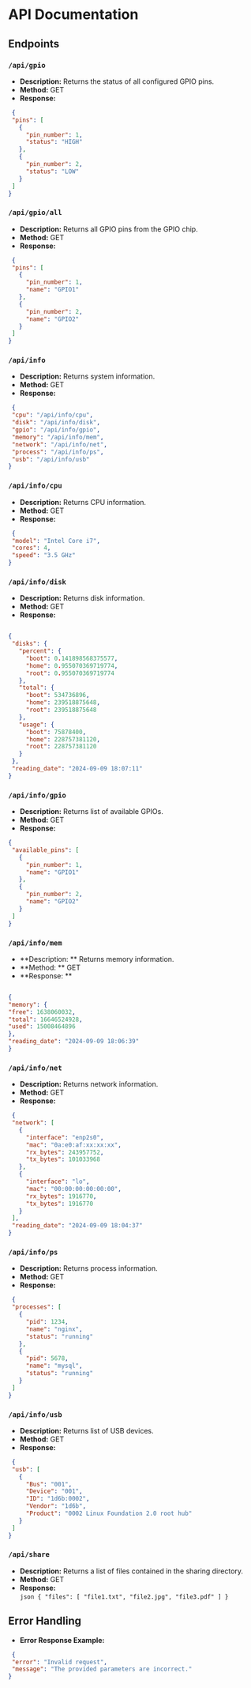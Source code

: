 # API Documentation

## Endpoints

### `/api/gpio`

- **Description:** Returns the status of all configured GPIO pins.
- **Method:** GET
- **Response:**

 ```json  
  {
  "pins": [
    {
      "pin_number": 1,
      "status": "HIGH"
    },
    {
      "pin_number": 2,
      "status": "LOW"
    }
  ]
}  
 ```  

### `/api/gpio/all`

- **Description:** Returns all GPIO pins from the GPIO chip.
- **Method:** GET
- **Response:**

 ```json  
  {
  "pins": [
    {
      "pin_number": 1,
      "name": "GPIO1"
    },
    {
      "pin_number": 2,
      "name": "GPIO2"
    }
  ]
}  
 ```  

### `/api/info`

- **Description:** Returns system information.
- **Method:** GET
- **Response:**

 ```json  
  {
  "cpu": "/api/info/cpu",
  "disk": "/api/info/disk",
  "gpio": "/api/info/gpio",
  "memory": "/api/info/mem",
  "network": "/api/info/net",
  "process": "/api/info/ps",
  "usb": "/api/info/usb"
}  
 ```  

### `/api/info/cpu`

- **Description:** Returns CPU information.
- **Method:** GET
- **Response:**

 ```json  
  {
  "model": "Intel Core i7",
  "cores": 4,
  "speed": "3.5 GHz"
}  
 ```  

### `/api/info/disk`

- **Description:** Returns disk information.
- **Method:** GET
- **Response:**

 ```json  

{
  "disks": {
    "percent": {
      "boot": 0.141898568375577,
      "home": 0.955070369719774,
      "root": 0.955070369719774
    },
    "total": {
      "boot": 534736896,
      "home": 239518875648,
      "root": 239518875648
    },
    "usage": {
      "boot": 75878400,
      "home": 228757381120,
      "root": 228757381120
    }
  },
  "reading_date": "2024-09-09 18:07:11"
}

```  

### `/api/info/gpio`

- **Description:** Returns list of available GPIOs.
- **Method:** GET
- **Response:**

 ```json 
 {
  "available_pins": [
    {
      "pin_number": 1,
      "name": "GPIO1"
    },
    {
      "pin_number": 2,
      "name": "GPIO2"
    }
  ]
} 
```

### `/api/info/mem`

- **Description: ** Returns memory information.
- **Method: ** GET
- **Response: **
```json

{
"memory": {
"free": 1638060032,
"total": 16646524928,
"used": 15008464896
},
"reading_date": "2024-09-09 18:06:39"
}

```  

### `/api/info/net`

- **Description:** Returns network information.
- **Method:** GET
- **Response:**

 ```json
  {
  "network": [
    {
      "interface": "enp2s0",
      "mac": "0a:e0:af:xx:xx:xx",
      "rx_bytes": 243957752,
      "tx_bytes": 101033968
    },
    {
      "interface": "lo",
      "mac": "00:00:00:00:00:00",
      "rx_bytes": 1916770,
      "tx_bytes": 1916770
    }
  ],
  "reading_date": "2024-09-09 18:04:37"
}
 ```  

### `/api/info/ps`

- **Description:** Returns process information.
- **Method:** GET
- **Response:**

 ```json  
  {
  "processes": [
    {
      "pid": 1234,
      "name": "nginx",
      "status": "running"
    },
    {
      "pid": 5678,
      "name": "mysql",
      "status": "running"
    }
  ]
}  
 ```  

### `/api/info/usb`

- **Description:** Returns list of USB devices.
- **Method:** GET
- **Response:**

 ```json  
  {
  "usb": [
    {
      "Bus": "001",
      "Device": "001",
      "ID": "1d6b:0002",
      "Vendor": "1d6b",
      "Product": "0002 Linux Foundation 2.0 root hub"
    }
  ]
}

```  

### `/api/share`

- **Description:** Returns a list of files contained in the sharing directory.
- **Method:** GET
- **Response:**  
  ```json { "files": [ "file1.txt", "file2.jpg", "file3.pdf" ] } ```

## Error Handling

- **Error Response Example:**

 ```json  
  {
  "error": "Invalid request",
  "message": "The provided parameters are incorrect."
}  
 ```
